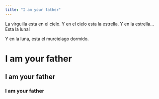 ```yaml
---
title: "I am your father"
---
```


La virguilla esta en el cielo. Y en el cielo esta la estrella. Y en la estrella... Esta la luna!

Y en la luna, esta el murcielago dormido.

# I am your father

## I am your father

### I am your father